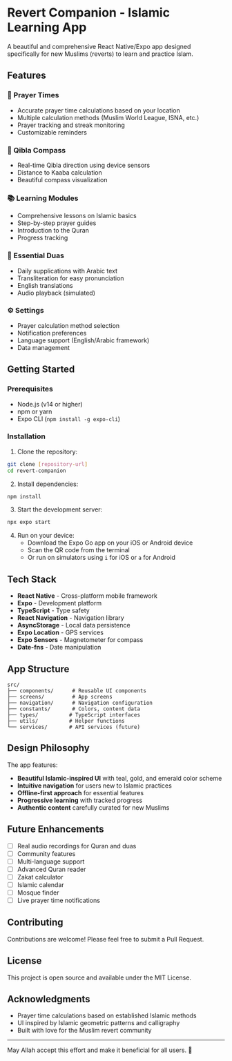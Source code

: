# Revert Companion - Islamic Learning App

A beautiful and comprehensive React Native/Expo app designed specifically for new Muslims (reverts) to learn and practice Islam.

## Features

### 🕌 Prayer Times
- Accurate prayer time calculations based on your location
- Multiple calculation methods (Muslim World League, ISNA, etc.)
- Prayer tracking and streak monitoring
- Customizable reminders

### 🧭 Qibla Compass
- Real-time Qibla direction using device sensors
- Distance to Kaaba calculation
- Beautiful compass visualization

### 📚 Learning Modules
- Comprehensive lessons on Islamic basics
- Step-by-step prayer guides
- Introduction to the Quran
- Progress tracking

### 🤲 Essential Duas
- Daily supplications with Arabic text
- Transliteration for easy pronunciation
- English translations
- Audio playback (simulated)

### ⚙️ Settings
- Prayer calculation method selection
- Notification preferences
- Language support (English/Arabic framework)
- Data management

## Getting Started

### Prerequisites
- Node.js (v14 or higher)
- npm or yarn
- Expo CLI (`npm install -g expo-cli`)

### Installation

1. Clone the repository:
```bash
git clone [repository-url]
cd revert-companion
```

2. Install dependencies:
```bash
npm install
```

3. Start the development server:
```bash
npx expo start
```

4. Run on your device:
   - Download the Expo Go app on your iOS or Android device
   - Scan the QR code from the terminal
   - Or run on simulators using `i` for iOS or `a` for Android

## Tech Stack

- **React Native** - Cross-platform mobile framework
- **Expo** - Development platform
- **TypeScript** - Type safety
- **React Navigation** - Navigation library
- **AsyncStorage** - Local data persistence
- **Expo Location** - GPS services
- **Expo Sensors** - Magnetometer for compass
- **Date-fns** - Date manipulation

## App Structure

```
src/
├── components/      # Reusable UI components
├── screens/         # App screens
├── navigation/      # Navigation configuration
├── constants/       # Colors, content data
├── types/          # TypeScript interfaces
├── utils/          # Helper functions
└── services/       # API services (future)
```

## Design Philosophy

The app features:
- **Beautiful Islamic-inspired UI** with teal, gold, and emerald color scheme
- **Intuitive navigation** for users new to Islamic practices
- **Offline-first approach** for essential features
- **Progressive learning** with tracked progress
- **Authentic content** carefully curated for new Muslims

## Future Enhancements

- [ ] Real audio recordings for Quran and duas
- [ ] Community features
- [ ] Multi-language support
- [ ] Advanced Quran reader
- [ ] Zakat calculator
- [ ] Islamic calendar
- [ ] Mosque finder
- [ ] Live prayer time notifications

## Contributing

Contributions are welcome! Please feel free to submit a Pull Request.

## License

This project is open source and available under the MIT License.

## Acknowledgments

- Prayer time calculations based on established Islamic methods
- UI inspired by Islamic geometric patterns and calligraphy
- Built with love for the Muslim revert community

---

May Allah accept this effort and make it beneficial for all users. 🤲